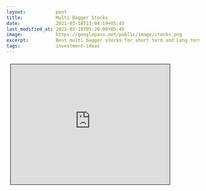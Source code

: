 ```yaml
---
layout:           post
title:            Multi Bagger Stocks
date:             2021-03-18T13:04:19+05:45
last_modified_at: 2021-03-18T05:20:00+05:45
image:            https://googlepass.net/public/image/stocks.png
excerpt:          Best multi bagger stocks for short term and Long term.
tags:             investment-ideas
---
```



<iframe src="https://docs.google.com/spreadsheets/d/e/2PACX-1vS-EPetdvWtqJk5MJVpb2qdh2eQ-2oH8sxsMN20Ln3FXyZKO6rSNbLJlMaOAoUAbJ3CChOEeDWGIcnI/pubhtml?gid=1248142820&amp;single=true&amp;widget=true&amp;headers=false" scrolling="no" style="border: 1px solid black; position: relative; margin-left: 10px; margin-top: 10px; width: 415px; height: 315px; ">
</iframe>
